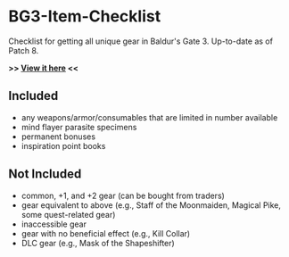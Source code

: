 # BG3-Item-Checklist
Checklist for getting all unique gear in Baldur's Gate 3. Up-to-date as of Patch 8.

**>> [View it here](https://joe1817.github.io/BG3-Item-Checklist/) <<**

## Included
- any weapons/armor/consumables that are limited in number available
- mind flayer parasite specimens
- permanent bonuses
- inspiration point books

## Not Included
- common, +1, and +2 gear (can be bought from traders)
- gear equivalent to above (e.g., Staff of the Moonmaiden, Magical Pike, some quest-related gear)
- inaccessible gear
- gear with no beneficial effect (e.g., Kill Collar)
- DLC gear (e.g., Mask of the Shapeshifter)
